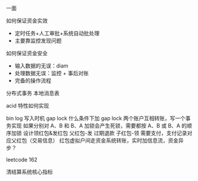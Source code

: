 一面

如何保证资金实效
* 定时任务+人工审批+系统自动批处理
* 主要靠监控发现问题

如何保证资金安全
* 输入数据的无误：diam
* 处理数据无误：监控 + 事后对账
* 完备的操作流程

分布式事务
	本地消息表

acid 特性如何实现

bin log 写入时机
gap lock
	什么条件下加 gap lock
两个账户互相转账，写一个事务实现
	如果分别对 A、B 和 B、A 加锁会产生死锁，需要都按 A、B 或 B、A 的顺序加锁
设计领红包&发红包
	父红包-发
		过期退款
		子红包-领
		需要支付，支付记录对应父红包（交易信息）
		红包虚拟户间走资金系统转账，实时加信息流，资金异步？

leetcode 162

清结算系统核心指标
